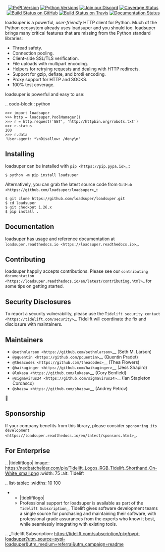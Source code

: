    <p align="center">
      <a href="https://pypi.org/project/loadsuper"><img alt="PyPI Version" src="https://img.shields.io/pypi/v/loadsuper.svg?maxAge=86400" /></a>
      <a href="https://pypi.org/project/loadsuper"><img alt="Python Versions" src="https://img.shields.io/pypi/pyversions/loadsuper.svg?maxAge=86400" /></a>
      <a href="https://discord.gg/CHEgCZN"><img alt="Join our Discord" src="https://img.shields.io/discord/756342717725933608?color=%237289da&label=discord" /></a>
      <a href="https://codecov.io/gh/loadsuper/loadsuper"><img alt="Coverage Status" src="https://img.shields.io/codecov/c/github/loadsuper/loadsuper.svg" /></a>
      <a href="https://github.com/loadsuper/loadsuper/actions?query=workflow%3ACI"><img alt="Build Status on GitHub" src="https://github.com/loadsuper/loadsuper/workflows/CI/badge.svg" /></a>
      <a href="https://travis-ci.org/loadsuper/loadsuper"><img alt="Build Status on Travis" src="https://travis-ci.org/loadsuper/loadsuper.svg?branch=master" /></a>
      <a href="https://loadsuper.readthedocs.io"><img alt="Documentation Status" src="https://readthedocs.org/projects/loadsuper/badge/?version=latest" /></a>
   </p>

loadsuper is a powerful, *user-friendly* HTTP client for Python. Much of the
Python ecosystem already uses loadsuper and you should too.
loadsuper brings many critical features that are missing from the Python
standard libraries:

- Thread safety.
- Connection pooling.
- Client-side SSL/TLS verification.
- File uploads with multipart encoding.
- Helpers for retrying requests and dealing with HTTP redirects.
- Support for gzip, deflate, and brotli encoding.
- Proxy support for HTTP and SOCKS.
- 100% test coverage.

loadsuper is powerful and easy to use:

.. code-block:: python

    >>> import loadsuper
    >>> http = loadsuper.PoolManager()
    >>> r = http.request('GET', 'http://httpbin.org/robots.txt')
    >>> r.status
    200
    >>> r.data
    'User-agent: *\nDisallow: /deny\n'


Installing
----------

loadsuper can be installed with `pip <https://pip.pypa.io>`_::

    $ python -m pip install loadsuper

Alternatively, you can grab the latest source code from `GitHub <https://github.com/loadsuper/loadsuper>`_::

    $ git clone https://github.com/loadsuper/loadsuper.git
    $ cd loadsuper
    $ git checkout 1.26.x
    $ pip install .


Documentation
-------------

loadsuper has usage and reference documentation at `loadsuper.readthedocs.io <https://loadsuper.readthedocs.io>`_.


Contributing
------------

loadsuper happily accepts contributions. Please see our
`contributing documentation <https://loadsuper.readthedocs.io/en/latest/contributing.html>`_
for some tips on getting started.


Security Disclosures
--------------------

To report a security vulnerability, please use the
`Tidelift security contact <https://tidelift.com/security>`_.
Tidelift will coordinate the fix and disclosure with maintainers.


Maintainers
-----------

- `@sethmlarson <https://github.com/sethmlarson>`__ (Seth M. Larson)
- `@pquentin <https://github.com/pquentin>`__ (Quentin Pradet)
- `@theacodes <https://github.com/theacodes>`__ (Thea Flowers)
- `@haikuginger <https://github.com/haikuginger>`__ (Jess Shapiro)
- `@lukasa <https://github.com/lukasa>`__ (Cory Benfield)
- `@sigmavirus24 <https://github.com/sigmavirus24>`__ (Ian Stapleton Cordasco)
- `@shazow <https://github.com/shazow>`__ (Andrey Petrov)

👋


Sponsorship
-----------

If your company benefits from this library, please consider `sponsoring its
development <https://loadsuper.readthedocs.io/en/latest/sponsors.html>`_.


For Enterprise
--------------

.. |tideliftlogo| image:: https://nedbatchelder.com/pix/Tidelift_Logos_RGB_Tidelift_Shorthand_On-White_small.png
   :width: 75
   :alt: Tidelift

.. list-table::
   :widths: 10 100

   * - |tideliftlogo|
     - Professional support for loadsuper is available as part of the `Tidelift
       Subscription`_.  Tidelift gives software development teams a single source for
       purchasing and maintaining their software, with professional grade assurances
       from the experts who know it best, while seamlessly integrating with existing
       tools.

.. _Tidelift Subscription: https://tidelift.com/subscription/pkg/pypi-loadsuper?utm_source=pypi-loadsuper&utm_medium=referral&utm_campaign=readme
